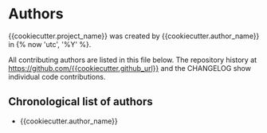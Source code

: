 # Authors

{{cookiecutter.project_name}} was created by {{cookiecutter.author_name}} in {% now 'utc', '%Y' %}.


All contributing authors are listed in this file below.
The repository history at https://github.com/{{cookiecutter.github_url}}
and the CHANGELOG show individual code contributions.

## Chronological list of authors

<!--
The rules for this file:
  * Authors are sorted chronologically
  * Please give the name you go by, not your GitHub username
  * Don't ever delete anything
-->

- {{cookiecutter.author_name}}